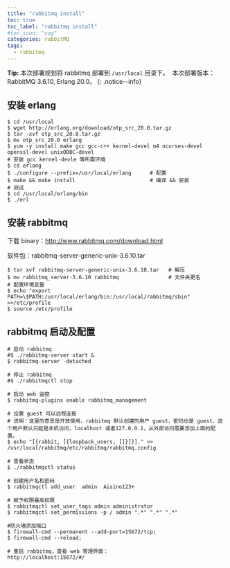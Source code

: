 ```yaml
---
title: "rabbitmq install"
toc: true
toc_label: "rabbitmq install"
#toc_icon: "cog"
categories: rabbitMQ
tags:
  - rabbitmq
---
```


**Tip:**  本次部署规划将 rabbitmq 部署到 `/usr/local` 目录下。
​         本次部署版本：RabbitMQ 3.6.10, Erlang 20.0。
{: .notice--info}

## 安装 erlang

```shell
$ cd /usr/local
$ wget http://erlang.org/download/otp_src_20.0.tar.gz
$ tar -xvf otp_src_20.0.tar.gz
$ mv otp_src_20.0 erlang
$ yum -y install make gcc gcc-c++ kernel-devel m4 ncurses-devel openssl-devel unixODBC-devel                                                               # 安装 gcc kernel-devle 等所需环境
$ cd erlang
$ ./configure --prefix=/usr/local/erlang      # 配置
$ make && make install                        # 编译 && 安装
# 测试
$ cd /usr/local/erlang/bin
$ ./erl
```

## 安装 rabbitmq

下载 binary：http://www.rabbitmq.com/download.html

软件包：rabbitmq-server-generic-unix-3.6.10.tar

```shell
$ tar xvf rabbitmq-server-generic-unix-3.6.10.tar   # 解压
$ mv rabbitmq_server-3.6.10 rabbitmq                # 文件夹更名
# 配置环境变量
$ echo "export PATH=\$PATH:/usr/local/erlang/bin:/usr/local/rabbitmq/sbin" >>/etc/profile
$ source /etc/profile
```

## rabbitmq 启动及配置

```shell
# 启动 rabbitmq
#$ ./rabbitmq-server start &
$ rabbitmq-server -detached

# 停止 rabbitmq
#$ ./rabbitmqctl stop

# 启动 web 监控
$ rabbitmq-plugins enable rabbitmq_management

# 设置 guest 可以远程连接
# 说明：这里的意思是开放使用，rabbitmq 默认创建的用户 guest，密码也是 guest，这个用户默认只能是本机访问，localhost 或者127.0.0.1，从外部访问需要添加上面的配置。
$ echo "[{rabbit, [{loopback_users, []}]}]." >> /usr/local/rabbitmq/etc/rabbitmq/rabbitmq.config

# 查看状态
$ ./rabbitmqctl status

# 创建用户名和密码
$ rabbitmqctl add_user  admin  Aisino123+

# 赋予权限最高权限
$ rabbitmqctl set_user_tags admin administrator  
$ rabbitmqctl set_permissions -p / admin ".*" ".*" ".*"

#防火墙添加端口
$ firewall-cmd --permanent --add-port=15672/tcp;
$ firewall-cmd --reload;

# 重启 rabbitmq，查看 web 管理界面：
http://localhost:15672/#/
```

